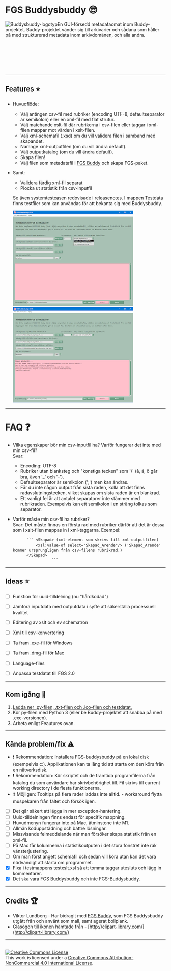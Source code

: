 # FGS Buddysbuddy :sunglasses:

 <img align="left" src="Buddysbuddy.ico" alt="Buddysbuddy-logotyp"> En GUI-försedd metadataomat inom Buddy-projektet. Buddy-projektet vänder sig till arkivarier och sådana som håller på med strukturerad metadata inom arkivdomänen, och alla andra.
<br/>
<br/>
<br/>
<br/>
<br/>
<br/>
<br/>

---

## Features :star:
* Huvudflöde:
  *   Välj antingen csv-fil med rubriker (encoding UTF-8, defaultseparator är semikolon) eller en xml-fil med flat strutur.
  *   Välj matchande xslt-fil där rubrikerna i csv-filen eller taggar i xml-filen mappar mot värden i xslt-filen.
  *   Välj xml-schemafil (.xsd) om du vill validera filen i samband med skapandet.
  *   Namnge xml-outputfilen (om du vill ändra default).
  *   Välj outputkatalog (om du vill ändra default).
  *   Skapa filen!
  *   Välj filen som metadatafil i [FGS Buddy](https://github.com/Viktor-Lundberg/FGSBuddy) och skapa FGS-paket.
* Samt:
	* Validera färdig xml-fil separat
	* Plocka ut statistik från csv-inputfil
	
	Se även systemtestcasen redovisade i releasenotes. I mappen Testdata finns testfiler som kan användas för att bekanta sig med Buddysbuddy.
	
	[![Screenshot1](Screenshots/fgsbuddysbuddy_screen1.png "Liten skärmdump 1, klicka för större")](Screenshots/fgsbuddysbuddy_screen1_big.png "Stor skärmdump 1")[![Screenshot2](Screenshots/fgsbuddysbuddy_screen2.png "Liten skärmdump 2, klicka för större")](Screenshots/fgsbuddysbuddy_screen2_big.png "Stor skärmdump 2")

---

# FAQ :question:

* Vilka egenskaper bör min csv-inputfil ha? Varför fungerar det inte med min csv-fil?<br/>
  Svar:
  * Encoding: UTF-8
  * Rubriker utan blanksteg och "konstiga tecken" som '/' (å, ä, ö går bra, även '_' och '-').
  * Defaultseparator är semikolon (';') men kan ändras.
  * Får du inte någon output från sista raden, kolla att det finns radavslutningstecken, vilket skapas om sista raden är en blankrad.
  * Ett vanligt fel är att antalet separatorer inte stämmer med rubrikraden. Exempelvis kan ett semikolon i en sträng tolkas som separator.
* Varför måste min csv-fil ha rubriker? <br/>
  Svar: Det måste finnas en första rad med rubriker därför att det är dessa som i xslt-filen mappas in i xml-taggarna. Exempel:
  
  			``` <Skapad> (xml-element som skrivs till xml-outputfilen)
				<xsl:value-of select="Skapad_Arende"/> ('Skapad_Arende' kommer ursprungligen från csv-filens rubrikrad.)
			</Skapad>
                       ``` 

---

## Ideas :star:

- [ ] Funktion för uuid-tilldelning (nu "hårdkodad")
- [ ] Jämföra inputdata med outputdata i syfte att säkerställa processuell kvalitet
- [ ] Editering av xslt och ev schematron
- [ ] Xml till csv-konvertering
- [ ] Ta fram .exe-fil för Windows
- [ ] Ta fram .dmg-fil för Mac
- [ ] Language-files
- [ ] Anpassa testdatat till FGS 2.0


---

## Kom igång :rocket:

1. [Ladda ner .py-filen, .txt-filen och .ico-filen och testdatat.](https://github.com/s99mol/FGSBuddysbuddy)
2. Kör py-filen med Python 3 (eller be Buddy-projektet att snabba på med .exe-versionen).
3. Arbeta enligt Feautures ovan.
  
---

## Kända problem/fix :warning:

* :exclamation: Rekommendation: Installera FGS-buddysbuddy på en lokal disk (exempelvis c:). Applikationen kan ta lång tid att starta om den körs från en nätverksdisk. 
* :exclamation: Rekommendation: Kör skriptet och de framtida programfilerna från katalog du som användare har skrivbehörighet till. Fil skrivs till current working directory i de flesta funktionerna.
* :question: Möjligen: Tooltips på flera rader laddas inte alltid. - workaround flytta muspekaren från fältet och försök igen.
- [ ] Det går säkert att lägga in mer exception-hantering.
- [ ] Uuid-tilldelningen finns endast för specifik mappning.
- [ ] Huvudmenyn fungerar inte på Mac, åtminstone inte M1.
- [ ] Allmän koduppstädning och bättre lösningar.
- [ ] Missvisande felmeddelande när man försöker skapa statistik från en xml-fil.
- [ ] På Mac får kolumnerna i statistikoutputen i det stora fönstret inte rak vänsterjustering.
- [ ] Om man först angett schemafil och sedan vill köra utan kan det vara nödvändigt att starta om programmet.
- [x] Fixa i testmappens testxslt.xsl så att tomma taggar utesluts och lägg in kommentarer.
- [x] Det ska vara FGS Buddysbuddy och inte FGS-Buddysbuddy.

---

## Credits :trophy:

* Viktor Lundberg - Har bidragit med [FGS Buddy](https://github.com/Viktor-Lundberg/FGSBuddy), som FGS Buddysbuddy utgått från och använt som mall, samt agerat bollplank.
* Glasögon till ikonen hämtade från - [http://clipart-library.com/](http://clipart-library.com/)

---
<br>
<a rel="license" href="http://creativecommons.org/licenses/by-nc/4.0/"><img alt="Creative Commons License" style="border-width:0" src="https://i.creativecommons.org/l/by-nc/4.0/88x31.png" /></a><br />This work is licensed under a <a rel="license" href="http://creativecommons.org/licenses/by-nc/4.0/">Creative Commons Attribution-NonCommercial 4.0 International License</a>.

